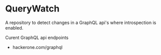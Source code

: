# QueryWatch
A repository to detect changes in a GraphQL api's where introspection is enabled.

Curent GraphQL api endpoints
- hackerone.com/graphql
